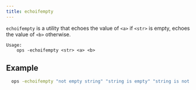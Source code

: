 ```yaml
---
title: echoifempty
---
```


`echoifempty` is a utility that echoes the value of `<a>` if `<str>` is empty, echoes the value of `<b>` otherwise.

```text
Usage:
    ops -echoifempty <str> <a> <b>
```

## Example

```bash
  ops -echoifempty "not empty string" "string is empty" "string is not empty"
```
